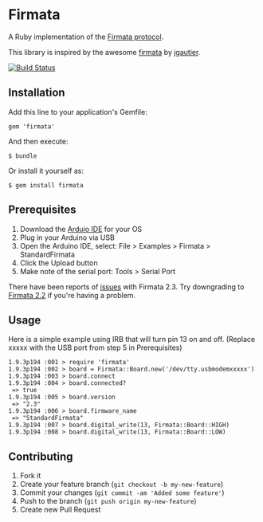 # Firmata

A Ruby implementation of the [Firmata protocol](http://firmata.org/wiki/V2.3ProtocolDetails).

This library is inspired by the awesome [firmata](http://jgautier.github.com/firmata/) by [jgautier](https://github.com/jgautier).

[![Build Status](https://travis-ci.org/hybridgroup/firmata.png?branch=master)](https://travis-ci.org/hybridgroup/firmata)

## Installation

Add this line to your application's Gemfile:

    gem 'firmata'

And then execute:

    $ bundle

Or install it yourself as:

    $ gem install firmata

## Prerequisites

1. Download the [Arduio IDE](http://www.arduino.cc/en/Main/Software) for your OS
2. Plug in your Arduino via USB
3. Open the Arduino IDE, select: File > Examples > Firmata > StandardFirmata
4. Click the Upload button
5. Make note of the serial port: Tools > Serial Port

There have been reports of [issues](https://github.com/jgautier/firmata/issues/8) with Firmata 2.3.
Try downgrading to [Firmata 2.2](http://at.or.at/hans/pd/Firmata-2.2.zip) if you're having a problem.

## Usage

Here is a simple example using IRB that will turn pin 13 on and off.
(Replace xxxxx with the USB port from step 5 in Prerequisites)

    1.9.3p194 :001 > require 'firmata'
    1.9.3p194 :002 > board = Firmata::Board.new('/dev/tty.usbmodemxxxxx')
    1.9.3p194 :003 > board.connect
    1.9.3p194 :004 > board.connected?
     => true
    1.9.3p194 :005 > board.version
     => "2.3"
    1.9.3p194 :006 > board.firmware_name
     => "StandardFirmata"
    1.9.3p194 :007 > board.digital_write(13, Firmata::Board::HIGH)
    1.9.3p194 :008 > board.digital_write(13, Firmata::Board::LOW)

## Contributing

1. Fork it
2. Create your feature branch (`git checkout -b my-new-feature`)
3. Commit your changes (`git commit -am 'Added some feature'`)
4. Push to the branch (`git push origin my-new-feature`)
5. Create new Pull Request
